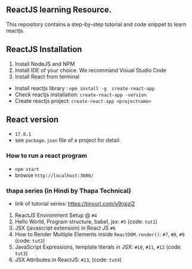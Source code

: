 ## ReactJS learning Resource.

This repository contains a step-by-step tutorial and code snippet to learn reactjs.


## ReactJS Installation

1. Install NodeJS and NPM
2. Install IDE of your choice. We recommand Visual Studio Code
3. Install React from terminal
 
- Install reactjs library : `npm install -g  create-react-app`
- Check reactjs installation: `create-react-app -version`
- Create reactjs project: `create-react-app <projectname>`

## React version

- `17.0.1`
- see `package.json` file of a project for detail.

### How to run a react program

- `npm start`
-  browse `http://localhost:3000/`

### thapa series (in Hindi by Thapa Technical)

- link of tutorial series: https://tinyurl.com/y9rqjzj2

1. ReactJS Environment Setup @ `#4`
2. Hello World, Program structure, babel, jsx: `#5` (code: `tut1`)
3. JSX (javascript extension) in React JS `#6`
4. How to Render Multiple Elements inside `ReactDOM.render()`: `#7`, `#8`, `#9` (code: `tut2`)
5. JavaScript Expressions, template literals in JSX: `#10`, `#11`, `#12` (code: `tut3`) 
6. JSX Attributes in ReactJS: `#13`, (code: `tut4`) 


  
